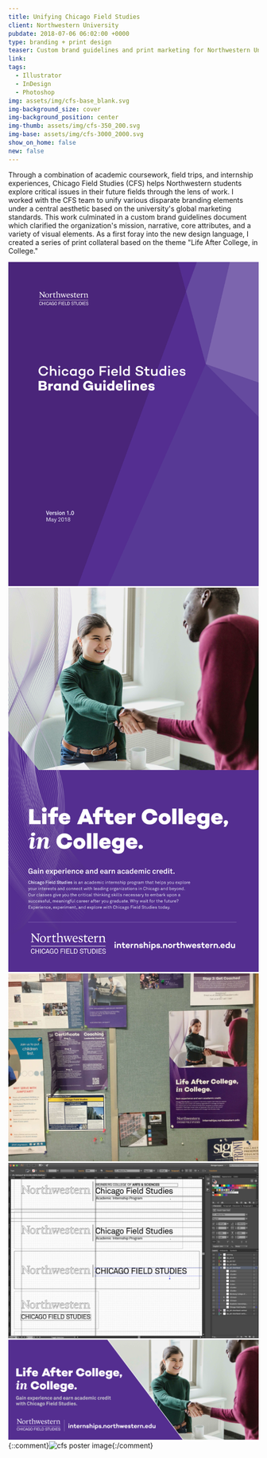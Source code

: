 ```yaml
---
title: Unifying Chicago Field Studies
client: Northwestern University
pubdate: 2018-07-06 06:02:00 +0000 
type: branding + print design
teaser: Custom brand guidelines and print marketing for Northwestern University's academic internships program 
link:
tags:
  - Illustrator
  - InDesign
  - Photoshop
img: assets/img/cfs-base_blank.svg
img-background_size: cover
img-background_position: center
img-thumb: assets/img/cfs-350_200.svg
img-base: assets/img/cfs-3000_2000.svg 
show_on_home: false
new: false
---
```


Through a combination of academic coursework, field trips, and internship experiences, Chicago Field Studies (CFS) helps Northwestern students explore critical issues in their future fields through the lens of work. I worked with the CFS team to unify various disparate branding elements under a central aesthetic based on the university's global marketing standards. This work culminated in a custom brand guidelines document which clarified the organization's mission, narrative, core attributes, and a variety of visual elements. As a first foray into the new design language, I created a series of print collateral based on the theme "Life After College, in College."      

![cfs brand guidelines](/assets/img/cfs-brand_guidelines.svg)
![cfs poster](/assets/img/cfs-poster.svg)
![cfs live](/assets/img/dist/cfs-live-x.jpg)  
![cfs brand wordmark](/assets/img/dist/cfs-wordmark.jpg)
![cfs banner](/assets/img/cfs-banner.svg)
{::comment}![cfs poster image](/assets/img/dist/cfs-poster-image.jpg){:/comment}